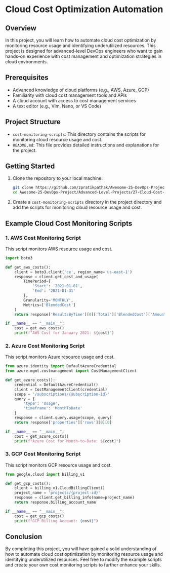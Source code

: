 # Cloud Cost Optimization Automation

## Overview

In this project, you will learn how to automate cloud cost optimization by monitoring resource usage and identifying underutilized resources. This project is designed for advanced-level DevOps engineers who want to gain hands-on experience with cost management and optimization strategies in cloud environments.

## Prerequisites

- Advanced knowledge of cloud platforms (e.g., AWS, Azure, GCP)
- Familiarity with cloud cost management tools and APIs
- A cloud account with access to cost management services
- A text editor (e.g., Vim, Nano, or VS Code)

## Project Structure

- `cost-monitoring-scripts`: This directory contains the scripts for monitoring cloud resource usage and cost.
- `README.md`: This file provides detailed instructions and explanations for the project.

## Getting Started

1. Clone the repository to your local machine:
   ```bash
   git clone https://github.com/zpratikpathak/Awesome-25-DevOps-Project.git
   cd Awesome-25-DevOps-Project/Advanced-Level-Projects/27-Cloud-Cost-Optimization-Automation
   ```

2. Create a `cost-monitoring-scripts` directory in the project directory and add the scripts for monitoring cloud resource usage and cost.

## Example Cloud Cost Monitoring Scripts

### 1. AWS Cost Monitoring Script

This script monitors AWS resource usage and cost.

```python
import boto3

def get_aws_costs():
    client = boto3.client('ce', region_name='us-east-1')
    response = client.get_cost_and_usage(
        TimePeriod={
            'Start': '2021-01-01',
            'End': '2021-01-31'
        },
        Granularity='MONTHLY',
        Metrics=['BlendedCost']
    )
    return response['ResultsByTime'][0]['Total']['BlendedCost']['Amount']

if __name__ == "__main__":
    cost = get_aws_costs()
    print(f"AWS Cost for January 2021: ${cost}")
```

### 2. Azure Cost Monitoring Script

This script monitors Azure resource usage and cost.

```python
from azure.identity import DefaultAzureCredential
from azure.mgmt.costmanagement import CostManagementClient

def get_azure_costs():
    credential = DefaultAzureCredential()
    client = CostManagementClient(credential)
    scope = '/subscriptions/{subscription-id}'
    query = {
        'type': 'Usage',
        'timeframe': 'MonthToDate'
    }
    response = client.query.usage(scope, query)
    return response['properties']['rows'][0][0]

if __name__ == "__main__":
    cost = get_azure_costs()
    print(f"Azure Cost for Month-to-Date: ${cost}")
```

### 3. GCP Cost Monitoring Script

This script monitors GCP resource usage and cost.

```python
from google.cloud import billing_v1

def get_gcp_costs():
    client = billing_v1.CloudBillingClient()
    project_name = 'projects/{project-id}'
    response = client.get_billing_info(name=project_name)
    return response.billing_account_name

if __name__ == "__main__":
    cost = get_gcp_costs()
    print(f"GCP Billing Account: {cost}")
```

## Conclusion

By completing this project, you will have gained a solid understanding of how to automate cloud cost optimization by monitoring resource usage and identifying underutilized resources. Feel free to modify the example scripts and create your own cost monitoring scripts to further enhance your skills.
